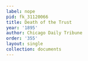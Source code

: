 ```yaml
---
label: nope
pid: fk_31120066
title: Death of the Trust
year: '1895'
author: Chicago Daily Tribune
order: '355'
layout: single
collection: documents
---
```

